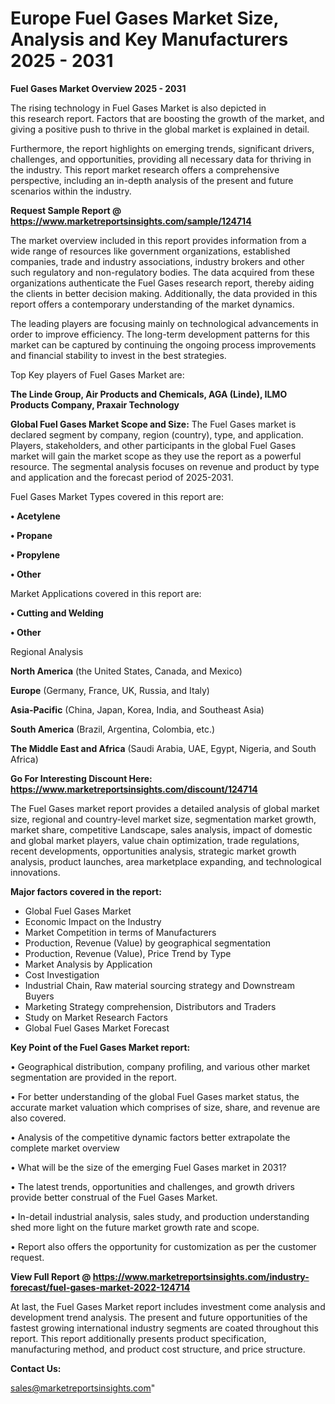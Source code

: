 # Europe Fuel Gases Market Size, Analysis and Key Manufacturers 2025 - 2031

<Strong> Fuel Gases Market Overview 2025 - 2031</strong>

The rising technology in Fuel Gases Market is also depicted in this research report. Factors that are boosting the growth of the market, and giving a positive push to thrive in the global market is explained in detail.

Furthermore, the report highlights on emerging trends, significant drivers, challenges, and opportunities, providing all necessary data for thriving in the industry. This report market research offers a comprehensive perspective, including an in-depth analysis of the present and future scenarios within the industry.

<strong>Request Sample Report @ <a href=https://www.marketreportsinsights.com/sample/124714>https://www.marketreportsinsights.com/sample/124714</a></strong>

The market overview included in this report provides information from a wide range of resources like government organizations, established companies, trade and industry associations, industry brokers and other such regulatory and non-regulatory bodies. The data acquired from these organizations authenticate the Fuel Gases research report, thereby aiding the clients in better decision making. Additionally, the data provided in this report offers a contemporary understanding of the market dynamics.

The leading players are focusing mainly on technological advancements in order to improve efficiency. The long-term development patterns for this market can be captured by continuing the ongoing process improvements and financial stability to invest in the best strategies.

Top Key players of Fuel Gases Market are:

<strong>The Linde Group, Air Products and Chemicals, AGA (Linde), ILMO Products Company, Praxair Technology</strong>

<strong><b>Global Fuel Gases Market Scope and Size:</b></strong>
The Fuel Gases market is declared segment by company, region (country), type, and application. Players, stakeholders, and other participants in the global Fuel Gases market will gain the market scope as they use the report as a powerful resource. The segmental analysis focuses on revenue and product by type and application and the forecast period of 2025-2031.

Fuel Gases Market Types covered in this report are:

<strong>• Acetylene

• Propane

• Propylene

• Other</strong>

Market Applications covered in this report are:

<strong>• Cutting and Welding

• Other</strong> 

Regional Analysis

<strong>North America</strong> (the United States, Canada, and Mexico)

<strong>Europe</strong> (Germany, France, UK, Russia, and Italy)

<strong>Asia-Pacific</strong> (China, Japan, Korea, India, and Southeast Asia)

<strong>South America</strong> (Brazil, Argentina, Colombia, etc.)

<strong>The Middle East and Africa</strong> (Saudi Arabia, UAE, Egypt, Nigeria, and South Africa)

<strong>Go For Interesting Discount Here: <a href=https://www.marketreportsinsights.com/discount/124714>https://www.marketreportsinsights.com/discount/124714</a></strong>

The Fuel Gases market report provides a detailed analysis of global market size, regional and country-level market size, segmentation market growth, market share, competitive Landscape, sales analysis, impact of domestic and global market players, value chain optimization, trade regulations, recent developments, opportunities analysis, strategic market growth analysis, product launches, area marketplace expanding, and technological innovations.

<strong><b>Major factors covered in the report:</b></strong>
<ul>
  <li>Global Fuel Gases Market </li>
  <li>Economic Impact on the Industry</li>
  <li>Market Competition in terms of Manufacturers</li>
  <li>Production, Revenue (Value) by geographical segmentation</li>
  <li>Production, Revenue (Value), Price Trend by Type</li>
  <li>Market Analysis by Application</li>
  <li>Cost Investigation</li>
  <li>Industrial Chain, Raw material sourcing strategy and Downstream Buyers</li>
  <li>Marketing Strategy comprehension, Distributors and Traders</li>
  <li>Study on Market Research Factors</li>
  <li>Global Fuel Gases Market Forecast</li>
</ul>

<strong><b>Key Point of the Fuel Gases Market report:</b></strong>

• Geographical distribution, company profiling, and various other market segmentation are provided in the report.

• For better understanding of the global Fuel Gases market status, the accurate market valuation which comprises of size, share, and revenue are also covered.

• Analysis of the competitive dynamic factors better extrapolate the complete market overview

• What will be the size of the emerging Fuel Gases market in 2031?

• The latest trends, opportunities and challenges, and growth drivers provide better construal of the Fuel Gases Market.

• In-detail industrial analysis, sales study, and production understanding shed more light on the future market growth rate and scope.

• Report also offers the opportunity for customization as per the customer request.

<strong><b>View Full Report @ <a href=https://www.marketreportsinsights.com/industry-forecast/fuel-gases-market-2022-124714>https://www.marketreportsinsights.com/industry-forecast/fuel-gases-market-2022-124714</a></b></strong>


At last, the Fuel Gases Market report includes investment come analysis and development trend analysis. The present and future opportunities of the fastest growing international industry segments are coated throughout this report. This report additionally presents product specification, manufacturing method, and product cost structure, and price structure.

<strong>Contact Us:</strong>

sales@marketreportsinsights.com"

